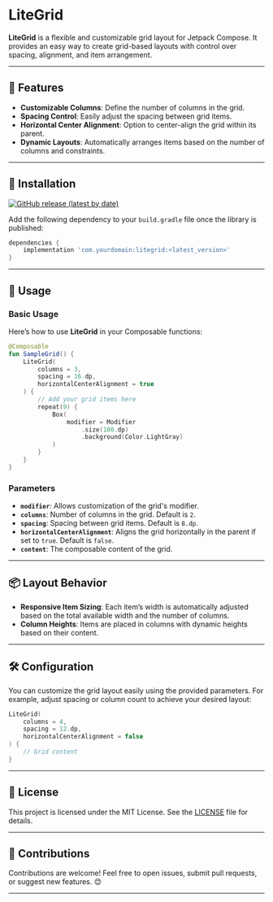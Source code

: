 # LiteGrid

**LiteGrid** is a flexible and customizable grid layout for Jetpack Compose. It provides an easy way to create grid-based layouts with control over spacing, alignment, and item arrangement.

---

## 🌟 Features
- **Customizable Columns**: Define the number of columns in the grid.
- **Spacing Control**: Easily adjust the spacing between grid items.
- **Horizontal Center Alignment**: Option to center-align the grid within its parent.
- **Dynamic Layouts**: Automatically arranges items based on the number of columns and constraints.

---

## 🚀 Installation

[![GitHub release (latest by date)](https://img.shields.io/github/v/release/chani01/LiteGridCompose?label=Latest%20Version)](https://github.com/chani01/LiteGridCompose/releases)

Add the following dependency to your `build.gradle` file once the library is published:

```gradle
dependencies {
    implementation 'com.yourdomain:litegrid:<latest_version>'
}
```

---

## 📖 Usage

### Basic Usage

Here’s how to use **LiteGrid** in your Composable functions:

```kotlin
@Composable
fun SampleGrid() {
    LiteGrid(
        columns = 3,
        spacing = 16.dp,
        horizontalCenterAlignment = true
    ) {
        // Add your grid items here
        repeat(9) {
            Box(
                modifier = Modifier
                    .size(100.dp)
                    .background(Color.LightGray)
            )
        }
    }
}
```

### Parameters

- **`modifier`**: Allows customization of the grid's modifier.
- **`columns`**: Number of columns in the grid. Default is `2`.
- **`spacing`**: Spacing between grid items. Default is `8.dp`.
- **`horizontalCenterAlignment`**: Aligns the grid horizontally in the parent if set to `true`. Default is `false`.
- **`content`**: The composable content of the grid.

---

## 📦 Layout Behavior

- **Responsive Item Sizing**: Each item’s width is automatically adjusted based on the total available width and the number of columns.
- **Column Heights**: Items are placed in columns with dynamic heights based on their content.

---

## 🛠️ Configuration

You can customize the grid layout easily using the provided parameters. For example, adjust spacing or column count to achieve your desired layout:

```kotlin
LiteGrid(
    columns = 4,
    spacing = 12.dp,
    horizontalCenterAlignment = false
) {
    // Grid content
}
```

---

## 📄 License

This project is licensed under the MIT License. See the [LICENSE](./LICENSE) file for details.

---

## 🙌 Contributions

Contributions are welcome! Feel free to open issues, submit pull requests, or suggest new features. 😊

---

